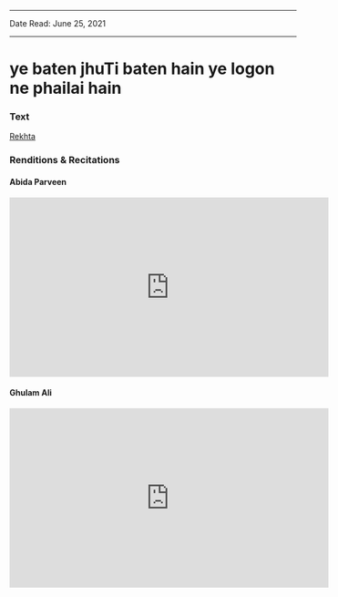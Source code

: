 ***
Date Read: June 25, 2021
***

# ye baten jhuTi baten hain ye logon ne phailai hain

### Text
[Rekhta](https://www.rekhta.org/nazms/ye-baaten-jhuutii-baaten-hain-ibn-e-insha-nazms?lang=ur)

### Renditions & Recitations

#### Abida Parveen

<iframe width="560" height="315" src="https://www.youtube.com/embed/qKcJyyCXiyI" title="YouTube video player" frameborder="0" allow="accelerometer; autoplay; clipboard-write; encrypted-media; gyroscope; picture-in-picture" allowfullscreen></iframe>

#### Ghulam Ali

<iframe width="560" height="315" src="https://www.youtube.com/embed/lVI2Lt_q5tE&t=1s" title="YouTube video player" frameborder="0" allow="accelerometer; autoplay; clipboard-write; encrypted-media; gyroscope; picture-in-picture" allowfullscreen></iframe>

